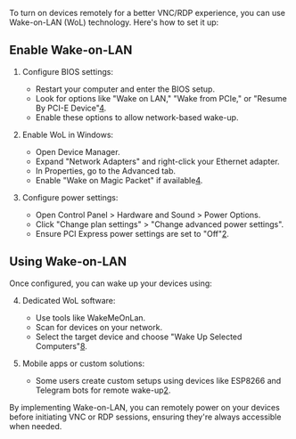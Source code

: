 To turn on devices remotely for a better VNC/RDP experience, you can use Wake-on-LAN (WoL) technology. Here's how to set it up:

## Enable Wake-on-LAN

1. Configure BIOS settings:
    
    - Restart your computer and enter the BIOS setup.
    - Look for options like "Wake on LAN," "Wake from PCIe," or "Resume By PCI-E Device"[4](https://www.pcmag.com/how-to/turn-on-computer-from-across-the-house-with-wake-on-lan).
    - Enable these options to allow network-based wake-up.
    
2. Enable WoL in Windows:
    
    - Open Device Manager.
    - Expand "Network Adapters" and right-click your Ethernet adapter.
    - In Properties, go to the Advanced tab.
    - Enable "Wake on Magic Packet" if available[4](https://www.pcmag.com/how-to/turn-on-computer-from-across-the-house-with-wake-on-lan).
    
3. Configure power settings:
    
    - Open Control Panel > Hardware and Sound > Power Options.
    - Click "Change plan settings" > "Change advanced power settings".
    - Ensure PCI Express power settings are set to "Off"[2](https://www.reddit.com/r/HomeNetworking/comments/196i3w9/my_guide_to_wake_on_lan/).
    

## Using Wake-on-LAN

Once configured, you can wake up your devices using:

4. Dedicated WoL software:
    
    - Use tools like WakeMeOnLan.
    - Scan for devices on your network.
    - Select the target device and choose "Wake Up Selected Computers"[8](https://www.windowscentral.com/how-enable-and-use-wake-lan-wol-windows-10).
    
5. Mobile apps or custom solutions:
    
    - Some users create custom setups using devices like ESP8266 and Telegram bots for remote wake-up[2](https://www.reddit.com/r/HomeNetworking/comments/196i3w9/my_guide_to_wake_on_lan/).
    

By implementing Wake-on-LAN, you can remotely power on your devices before initiating VNC or RDP sessions, ensuring they're always accessible when needed.